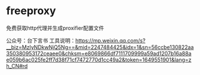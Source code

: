 # freeproxy
免费获取http代理并生成proxifier配置文件

公众号：台下言书
工具说明：https://mp.weixin.qq.com/s?__biz=MzIyNDkwNjQ5Ng==&mid=2247484425&idx=1&sn=56ccbe130822aa350380953172ceaee0&chksm=e8069866df7111709999a59ad1207b16a88ae059b6ac025fe2ff7d38f71cf7472770d1cc49a2&token=1649551901&lang=zh_CN#rd
